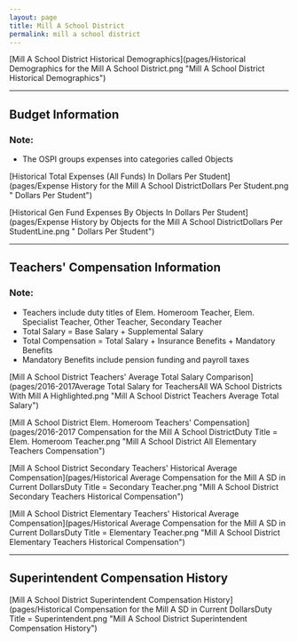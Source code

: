 ```yaml
---
layout: page
title: Mill A School District
permalink: mill a school district
---
```



[Mill A School District Historical Demographics](pages/Historical Demographics for the Mill A School District.png "Mill A School District Historical Demographics")

___

## Budget Information
### Note:
- The OSPI groups expenses into categories called Objects

[Historical Total Expenses (All Funds) In Dollars Per Student](pages/Expense History for the Mill A School DistrictDollars Per Student.png " Dollars Per Student")

[Historical Gen Fund Expenses By Objects In Dollars Per Student](pages/Expense History by Objects for the Mill A School DistrictDollars Per StudentLine.png " Dollars Per Student")


___

## Teachers' Compensation Information
### Note:
- Teachers include duty titles of Elem. Homeroom Teacher, Elem. Specialist Teacher, Other Teacher, Secondary Teacher
- Total Salary = Base Salary + Supplemental Salary
- Total Compensation = Total Salary + Insurance Benefits + Mandatory Benefits
- Mandatory Benefits include pension funding and payroll taxes

[Mill A School District Teachers' Average Total Salary Comparison](pages/2016-2017Average Total Salary for TeachersAll WA School Districts With Mill A Highlighted.png "Mill A School District Teachers Average Total Salary")

[Mill A School District Elem. Homeroom Teachers' Compensation](pages/2016-2017 Compensation for the Mill A School DistrictDuty Title = Elem. Homeroom Teacher.png "Mill A School District All Elementary Teachers Compensation")

[Mill A School District Secondary Teachers' Historical Average Compensation](pages/Historical Average Compensation for the Mill A SD in Current DollarsDuty Title = Secondary Teacher.png "Mill A School District Secondary Teachers Historical Compensation")

[Mill A School District Elementary Teachers' Historical Average Compensation](pages/Historical Average Compensation for the Mill A SD in Current DollarsDuty Title = Elementary Teacher.png "Mill A School District Elementary Teachers Historical Compensation")


___

## Superintendent Compensation History

[Mill A School District Superintendent Compensation History](pages/Historical Compensation for the Mill A SD in Current DollarsDuty Title = Superintendent.png "Mill A School District Superintendent Compensation History")

